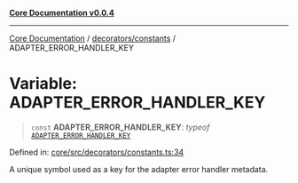 [**Core Documentation v0.0.4**](../../../README.md)

***

[Core Documentation](../../../modules.md) / [decorators/constants](../README.md) / ADAPTER\_ERROR\_HANDLER\_KEY

# Variable: ADAPTER\_ERROR\_HANDLER\_KEY

> `const` **ADAPTER\_ERROR\_HANDLER\_KEY**: *typeof* [`ADAPTER_ERROR_HANDLER_KEY`](ADAPTER_ERROR_HANDLER_KEY.md)

Defined in: [core/src/decorators/constants.ts:34](https://github.com/stonemjs/core/blob/d2167ff53d508d3a75c05f0cf962180518d3e061/src/decorators/constants.ts#L34)

A unique symbol used as a key for the adapter error handler metadata.
